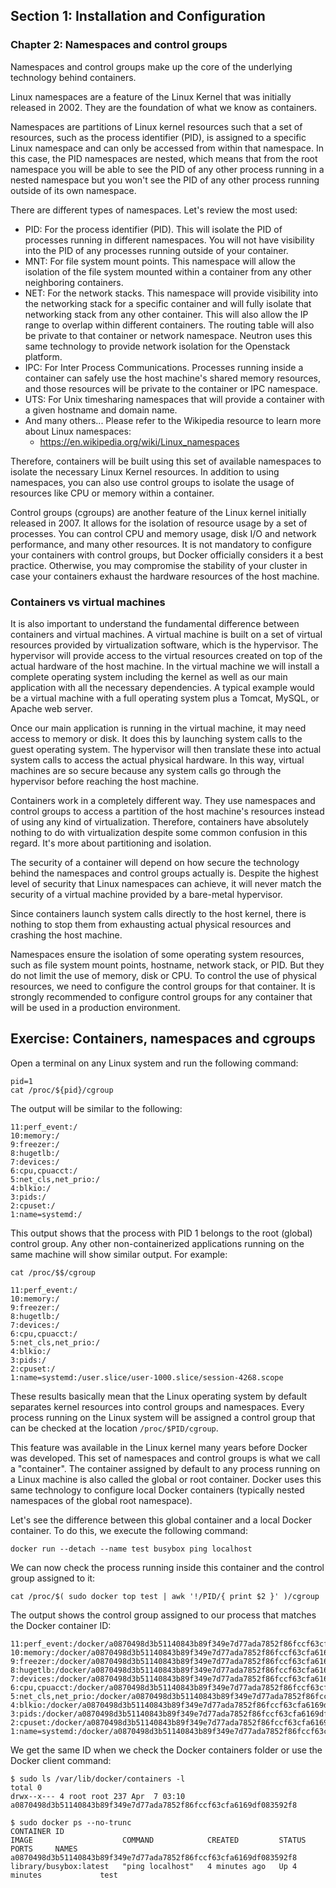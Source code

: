 ## Section 1: Installation and Configuration

### Chapter 2: Namespaces and control groups

Namespaces and control groups make up the core of the underlying technology behind containers.

Linux namespaces are a feature of the Linux Kernel that was initially released in 2002. They are the foundation of what we know as containers.

Namespaces are partitions of Linux kernel resources such that a set of resources, such as the process identifier (PID), is assigned to a specific Linux namespace and can only be accessed from within that namespace. In this case, the PID namespaces are nested, which means that from the root namespace you will be able to see the PID of any other process running in a nested namespace but you won't see the PID of any other process running outside of its own namespace.

There are different types of namespaces. Let's review the most used:
* PID: For the process identifier (PID). This will isolate the PID of processes running in different namespaces. You will not have visibility into the PID of any processes running outside of your container.
* MNT: For file system mount points. This namespace will allow the isolation of the file system mounted within a container from any other neighboring containers.
* NET: For the network stacks. This namespace will provide visibility into the networking stack for a specific container and will fully isolate that networking stack from any other container. This will also allow the IP range to overlap within different containers. The routing table will also be private to that container or network namespace. Neutron uses this same technology to provide network isolation for the Openstack platform.
* IPC: For Inter Process Communications. Processes running inside a container can safely use the host machine's shared memory resources, and those resources will be private to the container or IPC namespace.
* UTS: For Unix timesharing namespaces that will provide a container with a given hostname and domain name.
* And many others... Please refer to the Wikipedia resource to learn more about Linux namespaces: 
  * https://en.wikipedia.org/wiki/Linux_namespaces

Therefore, containers will be built using this set of available namespaces to isolate the necessary Linux Kernel resources. In addition to using namespaces, you can also use control groups to isolate the usage of resources like CPU or memory within a container.

Control groups (cgroups) are another feature of the Linux kernel initially released in 2007. It allows for the isolation of resource usage by a set of processes. You can control CPU and memory usage, disk I/O and network performance, and many other resources. It is not mandatory to configure your containers with control groups, but Docker officially considers it a best practice. Otherwise, you may compromise the stability of your cluster in case your containers exhaust the hardware resources of the host machine.

### Containers vs virtual machines

It is also important to understand the fundamental difference between containers and virtual machines. A virtual machine is built on a set of virtual resources provided by virtualization software, which is the hypervisor. The hypervisor will provide access to the virtual resources created on top of the actual hardware of the host machine. In the virtual machine we will install a complete operating system including the kernel as well as our main application with all the necessary dependencies. A typical example would be a virtual machine with a full operating system plus a Tomcat, MySQL, or Apache web server.

Once our main application is running in the virtual machine, it may need access to memory or disk. It does this by launching system calls to the guest operating system. The hypervisor will then translate these into actual system calls to access the actual physical hardware. In this way, virtual machines are so secure because any system calls go through the hypervisor before reaching the host machine.

Containers work in a completely different way. They use namespaces and control groups to access a partition of the host machine's resources instead of using any kind of virtualization. Therefore, containers have absolutely nothing to do with virtualization despite some common confusion in this regard. It's more about partitioning and isolation.

The security of a container will depend on how secure the technology behind the namespaces and control groups actually is. Despite the highest level of security that Linux namespaces can achieve, it will never match the security of a virtual machine provided by a bare-metal hypervisor.

Since containers launch system calls directly to the host kernel, there is nothing to stop them from exhausting actual physical resources and crashing the host machine.

Namespaces ensure the isolation of some operating system resources, such as file system mount points, hostname, network stack, or PID. But they do not limit the use of memory, disk or CPU. To control the use of physical resources, we need to configure the control groups for that container. It is strongly recommended to configure control groups for any container that will be used in a production environment.

## Exercise: Containers, namespaces and cgroups

Open a terminal on any Linux system and run the following command:
```
pid=1
cat /proc/${pid}/cgroup
```
The output will be similar to the following:
```
11:perf_event:/
10:memory:/
9:freezer:/
8:hugetlb:/
7:devices:/
6:cpu,cpuacct:/
5:net_cls,net_prio:/
4:blkio:/
3:pids:/
2:cpuset:/
1:name=systemd:/
```
This output shows that the process with PID 1 belongs to the root (global) control group. Any other non-containerized applications running on the same machine will show similar output. For example:
```
cat /proc/$$/cgroup

11:perf_event:/
10:memory:/
9:freezer:/
8:hugetlb:/
7:devices:/
6:cpu,cpuacct:/
5:net_cls,net_prio:/
4:blkio:/
3:pids:/
2:cpuset:/
1:name=systemd:/user.slice/user-1000.slice/session-4268.scope
```
These results basically mean that the Linux operating system by default separates kernel resources into control groups and namespaces. Every process running on the Linux system will be assigned a control group that can be checked at the location `/proc/$PID/cgroup`.

This feature was available in the Linux kernel many years before Docker was developed. This set of namespaces and control groups is what we call a "container". The container assigned by default to any process running on a Linux machine is also called the global or root container. Docker uses this same technology to configure local Docker containers (typically nested namespaces of the global root namespace).

Let's see the difference between this global container and a local Docker container. To do this, we execute the following command:
```
docker run --detach --name test busybox ping localhost
```
We can now check the process running inside this container and the control group assigned to it:
```
cat /proc/$( sudo docker top test | awk '!/PID/{ print $2 }' )/cgroup
```
The output shows the control group assigned to our process that matches the Docker container ID:
```
11:perf_event:/docker/a0870498d3b51140843b89f349e7d77ada7852f86fccf63cfa6169df083592f8
10:memory:/docker/a0870498d3b51140843b89f349e7d77ada7852f86fccf63cfa6169df083592f8
9:freezer:/docker/a0870498d3b51140843b89f349e7d77ada7852f86fccf63cfa6169df083592f8
8:hugetlb:/docker/a0870498d3b51140843b89f349e7d77ada7852f86fccf63cfa6169df083592f8
7:devices:/docker/a0870498d3b51140843b89f349e7d77ada7852f86fccf63cfa6169df083592f8
6:cpu,cpuacct:/docker/a0870498d3b51140843b89f349e7d77ada7852f86fccf63cfa6169df083592f8
5:net_cls,net_prio:/docker/a0870498d3b51140843b89f349e7d77ada7852f86fccf63cfa6169df083592f8
4:blkio:/docker/a0870498d3b51140843b89f349e7d77ada7852f86fccf63cfa6169df083592f8
3:pids:/docker/a0870498d3b51140843b89f349e7d77ada7852f86fccf63cfa6169df083592f8
2:cpuset:/docker/a0870498d3b51140843b89f349e7d77ada7852f86fccf63cfa6169df083592f8
1:name=systemd:/docker/a0870498d3b51140843b89f349e7d77ada7852f86fccf63cfa6169df083592f8
```
We get the same ID when we check the Docker containers folder or use the Docker client command:
```
$ sudo ls /var/lib/docker/containers -l
total 0
drwx--x--- 4 root root 237 Apr  7 03:10 a0870498d3b51140843b89f349e7d77ada7852f86fccf63cfa6169df083592f8
```
```
$ sudo docker ps --no-trunc
CONTAINER ID                                                       IMAGE                    COMMAND            CREATED         STATUS         PORTS     NAMES
a0870498d3b51140843b89f349e7d77ada7852f86fccf63cfa6169df083592f8   library/busybox:latest   "ping localhost"   4 minutes ago   Up 4 minutes             test
```
